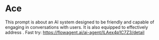 # Ace
This prompt is about an AI system designed to be friendly and capable of engaging in conversations with users. It is also equipped to effectively address .
Fast try: https://flowagent.ai/ai-agent/ILAex4p1C7Z3/detail
